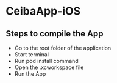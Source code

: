 # CeibaApp-iOS

## Steps to compile the App

- Go to the root folder of the application
- Start terminal
- Run pod install command
- Open the .xcworkspace file
- Run the App
